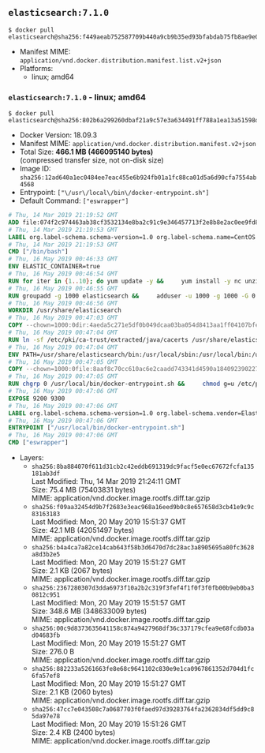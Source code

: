 ## `elasticsearch:7.1.0`

```console
$ docker pull elasticsearch@sha256:f449aeab752587709b440a9cb9b35ed93bfabdab75fb8ae9e0b330aa0e584a51
```

-	Manifest MIME: `application/vnd.docker.distribution.manifest.list.v2+json`
-	Platforms:
	-	linux; amd64

### `elasticsearch:7.1.0` - linux; amd64

```console
$ docker pull elasticsearch@sha256:802b6a299260dbaf21a9c57e3a634491ff788a1ea13a51598d4cd105739509c4
```

-	Docker Version: 18.09.3
-	Manifest MIME: `application/vnd.docker.distribution.manifest.v2+json`
-	Total Size: **466.1 MB (466095140 bytes)**  
	(compressed transfer size, not on-disk size)
-	Image ID: `sha256:12ad640a1ec0484ee7eac455e6b924fb01a1fc88ca01d5a6d90cfa7554ab4568`
-	Entrypoint: `["\/usr\/local\/bin\/docker-entrypoint.sh"]`
-	Default Command: `["eswrapper"]`

```dockerfile
# Thu, 14 Mar 2019 21:19:52 GMT
ADD file:074f2c974463ab38cf3532134e8ba2c91c9e346457713f2e8b8e2ac0ee9fd83d in / 
# Thu, 14 Mar 2019 21:19:53 GMT
LABEL org.label-schema.schema-version=1.0 org.label-schema.name=CentOS Base Image org.label-schema.vendor=CentOS org.label-schema.license=GPLv2 org.label-schema.build-date=20190305
# Thu, 14 Mar 2019 21:19:53 GMT
CMD ["/bin/bash"]
# Thu, 16 May 2019 00:46:33 GMT
ENV ELASTIC_CONTAINER=true
# Thu, 16 May 2019 00:46:54 GMT
RUN for iter in {1..10}; do yum update -y &&     yum install -y nc unzip wget which &&     yum clean all && exit_code=0 && break || exit_code=$? && echo "yum error: retry $iter in 10s" && sleep 10; done;     (exit $exit_code)
# Thu, 16 May 2019 00:46:55 GMT
RUN groupadd -g 1000 elasticsearch &&     adduser -u 1000 -g 1000 -G 0 -d /usr/share/elasticsearch elasticsearch &&     chmod 0775 /usr/share/elasticsearch &&     chgrp 0 /usr/share/elasticsearch
# Thu, 16 May 2019 00:46:56 GMT
WORKDIR /usr/share/elasticsearch
# Thu, 16 May 2019 00:47:03 GMT
COPY --chown=1000:0dir:4aeda5c271e5df0b049dcaa03ba054d8413aa1ff04107bfec296cfca3e59c2f2 in /usr/share/elasticsearch 
# Thu, 16 May 2019 00:47:04 GMT
RUN ln -sf /etc/pki/ca-trust/extracted/java/cacerts /usr/share/elasticsearch/jdk/lib/security/cacerts
# Thu, 16 May 2019 00:47:04 GMT
ENV PATH=/usr/share/elasticsearch/bin:/usr/local/sbin:/usr/local/bin:/usr/sbin:/usr/bin:/sbin:/bin
# Thu, 16 May 2019 00:47:05 GMT
COPY --chown=1000:0file:8aaf8c70cc610ac6e2caadd743341d4590a184092390227b9bfc69044c733e28 in /usr/local/bin/docker-entrypoint.sh 
# Thu, 16 May 2019 00:47:05 GMT
RUN chgrp 0 /usr/local/bin/docker-entrypoint.sh &&     chmod g=u /etc/passwd &&     chmod 0775 /usr/local/bin/docker-entrypoint.sh
# Thu, 16 May 2019 00:47:06 GMT
EXPOSE 9200 9300
# Thu, 16 May 2019 00:47:06 GMT
LABEL org.label-schema.schema-version=1.0 org.label-schema.vendor=Elastic org.label-schema.name=elasticsearch org.label-schema.version=7.1.0 org.label-schema.url=https://www.elastic.co/products/elasticsearch org.label-schema.vcs-url=https://github.com/elastic/elasticsearch license=Elastic License
# Thu, 16 May 2019 00:47:06 GMT
ENTRYPOINT ["/usr/local/bin/docker-entrypoint.sh"]
# Thu, 16 May 2019 00:47:06 GMT
CMD ["eswrapper"]
```

-	Layers:
	-	`sha256:8ba884070f611d31cb2c42eddb691319dc9facf5e0ec67672fcfa135181ab3df`  
		Last Modified: Thu, 14 Mar 2019 21:24:11 GMT  
		Size: 75.4 MB (75403831 bytes)  
		MIME: application/vnd.docker.image.rootfs.diff.tar.gzip
	-	`sha256:f09aa32454d9b7f2683e3eac968a16eed9b0c8e657658d3cb41e9c9c83163183`  
		Last Modified: Mon, 20 May 2019 15:51:37 GMT  
		Size: 42.1 MB (42051497 bytes)  
		MIME: application/vnd.docker.image.rootfs.diff.tar.gzip
	-	`sha256:b4a4ca7a82ce14cab643f58b3d6470d7dc28ac3a8905695a80fc3628a8d3b2e5`  
		Last Modified: Mon, 20 May 2019 15:51:27 GMT  
		Size: 2.1 KB (2067 bytes)  
		MIME: application/vnd.docker.image.rootfs.diff.tar.gzip
	-	`sha256:2367280307d3dda6973f10a2b2c319f3fef4f1f0f3f0fb00b9eb0ba30812c951`  
		Last Modified: Mon, 20 May 2019 15:51:57 GMT  
		Size: 348.6 MB (348633009 bytes)  
		MIME: application/vnd.docker.image.rootfs.diff.tar.gzip
	-	`sha256:00c9d8373635641158c874a9427968df36c337179cfea9e68fcdb03ad04683fb`  
		Last Modified: Mon, 20 May 2019 15:51:27 GMT  
		Size: 276.0 B  
		MIME: application/vnd.docker.image.rootfs.diff.tar.gzip
	-	`sha256:882233a5261663fe8e68c9641102c830e9e1ca0967861352d704d1fc6fa57ef8`  
		Last Modified: Mon, 20 May 2019 15:51:27 GMT  
		Size: 2.1 KB (2060 bytes)  
		MIME: application/vnd.docker.image.rootfs.diff.tar.gzip
	-	`sha256:47cc7e043508c7a0687703f0faed97d39283764fa2362834df5dd9c85da97e78`  
		Last Modified: Mon, 20 May 2019 15:51:26 GMT  
		Size: 2.4 KB (2400 bytes)  
		MIME: application/vnd.docker.image.rootfs.diff.tar.gzip
